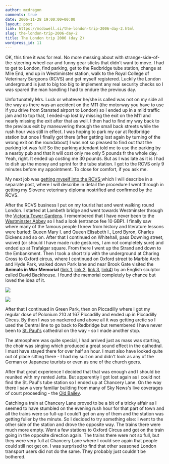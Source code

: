 ```yaml
---
author: mcdragon
comments: true
date: 2006-11-28 19:00:00+00:00
layout: post
link: https://mcdowell.si/the-london-trip-2006-day-2.html
slug: the-london-trip-2006-day-2
title: The London trip 2006 (day 2)
wordpress_id: 11
---
```


OK, this time it was for real. No more messing about with strange-side-of-the-steering-wheel car and funny gear sticks that didn't want to move. I had to get to London, find parking, get to the Redbridge tube station, change at Mile End, end up in Westiminster station, walk to the Royal College of Veterinary Surgeons (RCVS) and get myself registered. Luckily the London underground is just to big too big to implement any real security checks so I was spared the man handling I had to endure the previous day.


Unfortunately Mrs. Luck or whatever he/she is called was not on my side all the way as there was an accident on the M11 (the motorway you have to use if you drive from Stansted airport to London) so I ended up in a mild traffic jam and to top that, I ended-up lost by missing the exit on the M11 and nearly missing the exit after that as well. I then had to find my way back to the previous exit by maneuvering through the small back streets while the rush hour was still in effect. I was hoping to park my car at Redbridge station but once I finally got there (after getting lost again by turning of the wrong exit on the roundabout) I was not so pleased to find out that the parking lot was full! So the parking attendant told me to use the parking by a nearby pub and that it will cost only me only 5 pounds fr the whole day. Yeah, right. It ended up costing me 30 pounds. But as I was late as it is I had to dish up the money and sprint for the tube station. I got to the RCVS only 9 minutes before my appointment. To close for comfort, if you ask me.




My next job was [getting myself into the RCVS ](http://www.rcvs.org.uk/Templates/system/SearchResults.asp?SearchType=Surgeons&NodeID=89806&int1stParentNodeID=89634&parentsiteid=89626&Surname=&Ref=6441157&Location=&orderby=Surname&Submit=Search)which I will describe in a separate post, where I will describe in detail the procedure I went through in getting my Slovene veterinary diploma nostrified and confirmed by the RCVS.




After the RCVS business I put on my tourist hat and went walking round London. I started at Lambeth bridge and went towards Westminster through the [Victoria Tower Gardens](http://en.wikipedia.org/wiki/Victoria_Tower_Gardens). I remembered that I have never been to the [Westminster Abbey](http://www.westminster-abbey.org/) so I had a look (entrance fee 10 GBP). I finally saw where many of the famous people I knew from history and literature lessons were buried: Queen Mary I. and Queen Elisabeth I., Lord Byron, Charles Dickens and so on. After that I continued on Whitehall, pass Downing street, waived (or should I have made rude gestures, I am not completely sure) and ended up at Trafalgar square. From there I went up the Strand and down to the Embankment. Then I took a short trip with the underground at Charing Cross to Oxford circus, where I continued on Oxford street to Marble Arch and Hyde Park, walked down Park lane and near Brook Gate visited the **Animals in War Memorial** ([link 1](http://news.bbc.co.uk/2/hi/uk_news/4037873.stm), [link 2](http://www.indielondon.co.uk/events/att_animals_warmemorial.html), [link 3](http://www.horseandhound.co.uk/news/397/59397.html), [link4](http://www.gardenvisit.com/landscape/london/lguide/animals-war-memorial.htm)) by an English sculptor called David Backhouse. I found the memorial completely by chance but loved the idea of it.




[![](https://dwlcvfkt1l4wn.cloudfront.net/2008/08/animalsinwarmemorial-1.jpg)](https://dwlcvfkt1l4wn.cloudfront.net/2008/08/animalsinwarmemorial.jpg)




[![](https://dwlcvfkt1l4wn.cloudfront.net/2008/08/screenhunter11-1.jpg)](https://dwlcvfkt1l4wn.cloudfront.net/2008/08/screenhunter11.jpg)


After that I continued in Green Park, then on Piccadilly where I got my regular dose of Polonium 210 at 167 Piccadilly and ended up in Piccadilly Circus. By then I was so nackered and above all it was getting arctic so I used the Central line to go back to Redbridge but remembered I have never been to [St. Paul's](http://en.wikipedia.org/wiki/St_Paul%27s_Cathedral) cathedral on the way - so I made another stop.


The atmosphere was quite special, I had arrived just as mass was starting, the choir was singing which produced a great sound effect in the cathedral. I must have stayed there for over half an hour. I must also have looked quite out of place sitting there - I had my suit on and didn't look as any of the German or Japanese tourists or even as one of the church goers.


After that great experience I decided that that was enough and I should be reunited with my rented Jetta. But apparently I got lost again as I could not find the St. Paul's tube station so I ended up at Chancery Lane. On the way there I saw a very familiar building from many of Sky News's live coverages of court proceeding - the [Old Bailey](http://en.wikipedia.org/wiki/Old_Bailey).

Catching a train at Chancery Lane proved to be a bit of a tricky affair as I seemed to have stumbled on the evening rush hour for that part of town and all the trains were so full-up I could't get on any of them and the station was getting fuller by the minute. So I decided to try something else: I went to the other side of the station and drove the opposite way. The trains there were much more empty. Went a few stations to Oxford Circus and got on the train going in the opposite direction again. The trains there were not so full, but they were very full at Chancery Lane where I could see again that people could still not get on. I was surprised to find that other seasoned London transport users did not do the same. They probably just couldn't be bothered.
